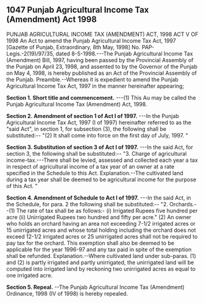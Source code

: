 ## 1047 Punjab Agricultural Income Tax (Amendment) Act 1998
PUNJAB AGRICULTURAL INCOME TAX (AMENDMENT) ACT, 1998
ACT V OF 1998
An Act to amend the Punjab Agricultural Income Tax Act, 1997
[Gazette of Punjab, Extraordinary, 8th May, 1998]
No. PAP-Legis.-2(19)/97/35, dated 8-5-1998.---The Punjab Agricultural Income Tax (Amendment) Bill, 1997, having been passed by the Provincial Assembly of the Punjab on April 23, 1998, and assented to by the Governor of the Punjab on May 4, 1998, is hereby published as an Act of the Provincial Assembly of the Punjab.
Preamble.--Whereas it is expedient to amend the Punjab Agricultural Income Tax Act, 1997 in the manner hereinafter appearing;

**Section 1. Short title and commencement.**
---(1) This Au may be called the Punjab Agricultural Income Tax (Amendment) Act, 1998.

**Section 2. Amendment of section 1 of Act I of 1997.**
---In the Punjab Agricultural Income Tax Act, 1997 (I of 1997) hereinafter referred to as the "said Act", in section 1, for subsection (3), the following shall be substituted:--
   "(2) It shall come into force on the first day of July, 1997. "

**Section 3. Substitution of section 3 of Act I of 1997.**
---In the said Act, for section 3, the following shall be substituted:--
   "3. Charge of agricultural income-tax.---There shall be levied, assessed and collected each year a tax in respect of agricultural income of a tax year of an owner at a rate specified in the Schedule to this Act.
   Explanation.--The cultivated land during a tax year shall be deemed to be agricultural income for the purpose of this Act. "

**Section 4. Amendment of Schedule to Act I of 1997.**
---In the said Act, in the Schedule, for para. 2 the following shall be substituted:--
   "2. Orchards.--(1) The rate of tax shall be as follows:-
   (i) Irrigated Rupees five hundred per acre
   (ii) Unirrigated Rupees two hundred and fifty per acre."
   (2) An owner who holds an orchard having an area not exceeding 7-1/2 irrigated acres or 15 unirrigated acres and whose total holding including the orchard does not exceed 12-1/2 irrigated acres or 25 unirrigated acres shall not be required to pay tax for the orchard. This exemption shall also be deemed to be applicable for the year 1996-97 and any tax paid in spite of the exemption shall be refunded.
   Explanation.--Where cultivated land under sub-paras. (1) and (2) is partly irrigated and partly unirrigated, the unirrigated land will be computed into irrigated land by reckoning two unirrigated acres as equal to one irrigated acre.

**Section 5. Repeal.**
--The Punjab Agricultural Income Tax (Amendment) Ordinance, 1998 (IV of 1998) is hereby repealed.

